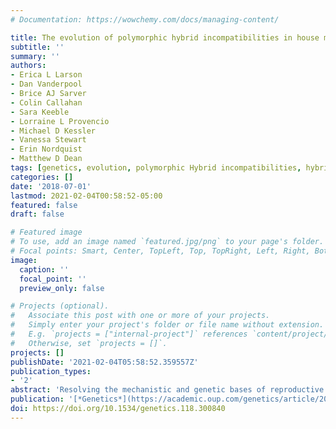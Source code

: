 ```yaml
---
# Documentation: https://wowchemy.com/docs/managing-content/

title: The evolution of polymorphic hybrid incompatibilities in house mice
subtitle: ''
summary: ''
authors:
- Erica L Larson
- Dan Vanderpool
- Brice AJ Sarver
- Colin Callahan
- Sara Keeble
- Lorraine L Provencio
- Michael D Kessler
- Vanessa Stewart
- Erin Nordquist
- Matthew D Dean
tags: [genetics, evolution, polymorphic Hybrid incompatibilities, hybrid male sterility, transmission ratio distortion, speciation]
categories: []
date: '2018-07-01'
lastmod: 2021-02-04T00:58:52-05:00
featured: false
draft: false

# Featured image
# To use, add an image named `featured.jpg/png` to your page's folder.
# Focal points: Smart, Center, TopLeft, Top, TopRight, Left, Right, BottomLeft, Bottom, BottomRight.
image:
  caption: ''
  focal_point: ''
  preview_only: false

# Projects (optional).
#   Associate this post with one or more of your projects.
#   Simply enter your project's folder or file name without extension.
#   E.g. `projects = ["internal-project"]` references `content/project/deep-learning/index.md`.
#   Otherwise, set `projects = []`.
projects: []
publishDate: '2021-02-04T05:58:52.359557Z'
publication_types:
- '2'
abstract: 'Resolving the mechanistic and genetic bases of reproductive barriers between species is essential to understanding the evolutionary forces that shape speciation. Intrinsic hybrid incompatibilities are often treated as fixed between species, yet there can be considerable variation in the strength of reproductive isolation between populations. The extent and causes of this variation remain poorly understood in most systems. We investigated the genetic basis of variable hybrid male sterility (HMS) between two recently diverged subspecies of house mice, Mus musculus domesticus and Mus musculus musculus. We found that polymorphic HMS has a surprisingly complex genetic basis, with contributions from at least five autosomal loci segregating between two closely related wild-derived strains of M. m. musculus. One of the HMS-linked regions on chromosome 4 also showed extensive introgression among inbred laboratory strains and transmission ratio distortion (TRD) in hybrid crosses. Using additional crosses and whole genome sequencing of sperm pools, we showed that TRD was limited to hybrid crosses and was not due to differences in sperm motility between M. m. musculus strains. Based on these results, we argue that TRD likely reflects additional incompatibilities that reduce hybrid embryonic viability. In some common inbred strains of mice, selection against deleterious interactions appears to have unexpectedly driven introgression at loci involved in epistatic hybrid incompatibilities. The highly variable genetic basis to F1 hybrid incompatibilities between closely related mouse lineages argues that a thorough dissection of reproductive isolation will require much more extensive sampling of natural variation than has been commonly utilized in mice and other model systems.'
publication: '[*Genetics*](https://academic.oup.com/genetics/article/209/3/845/5930967?login=true)'
doi: https://doi.org/10.1534/genetics.118.300840
---
```

